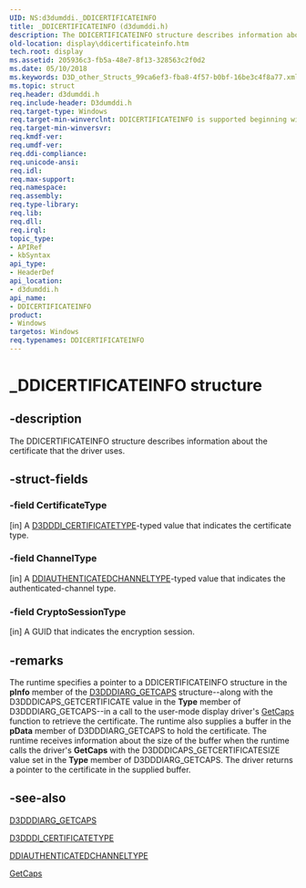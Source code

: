```yaml
---
UID: NS:d3dumddi._DDICERTIFICATEINFO
title: _DDICERTIFICATEINFO (d3dumddi.h)
description: The DDICERTIFICATEINFO structure describes information about the certificate that the driver uses.
old-location: display\ddicertificateinfo.htm
tech.root: display
ms.assetid: 205936c3-fb5a-48e7-8f13-328563c2f0d2
ms.date: 05/10/2018
ms.keywords: D3D_other_Structs_99ca6ef3-fba8-4f57-b0bf-16be3c4f8a77.xml, DDICERTIFICATEINFO, DDICERTIFICATEINFO structure [Display Devices], _DDICERTIFICATEINFO, d3dumddi/DDICERTIFICATEINFO, display.ddicertificateinfo
ms.topic: struct
req.header: d3dumddi.h
req.include-header: D3dumddi.h
req.target-type: Windows
req.target-min-winverclnt: DDICERTIFICATEINFO is supported beginning with the Windows 7 operating system.
req.target-min-winversvr: 
req.kmdf-ver: 
req.umdf-ver: 
req.ddi-compliance: 
req.unicode-ansi: 
req.idl: 
req.max-support: 
req.namespace: 
req.assembly: 
req.type-library: 
req.lib: 
req.dll: 
req.irql: 
topic_type:
- APIRef
- kbSyntax
api_type:
- HeaderDef
api_location:
- d3dumddi.h
api_name:
- DDICERTIFICATEINFO
product:
- Windows
targetos: Windows
req.typenames: DDICERTIFICATEINFO
---
```


# _DDICERTIFICATEINFO structure


## -description


The DDICERTIFICATEINFO structure describes information about the certificate that the driver uses. 


## -struct-fields




### -field CertificateType

[in] A <a href="https://msdn.microsoft.com/library/windows/hardware/ff544387">D3DDDI_CERTIFICATETYPE</a>-typed value that indicates the certificate type.


### -field ChannelType

[in] A <a href="https://msdn.microsoft.com/library/windows/hardware/ff549536">DDIAUTHENTICATEDCHANNELTYPE</a>-typed value that indicates the authenticated-channel type. 


### -field CryptoSessionType

[in] A GUID that indicates the encryption session. 


## -remarks



The runtime specifies a pointer to a DDICERTIFICATEINFO structure in the <b>pInfo</b> member of the <a href="https://msdn.microsoft.com/library/windows/hardware/ff543148">D3DDDIARG_GETCAPS</a> structure--along with the D3DDDICAPS_GETCERTIFICATE value in the <b>Type</b> member of D3DDDIARG_GETCAPS--in a call to the user-mode display driver's <a href="https://msdn.microsoft.com/cf6c61ce-7b53-46d0-b3ff-ed5b2b964c65">GetCaps</a> function to retrieve the certificate. The runtime also supplies a buffer in the <b>pData</b> member of D3DDDIARG_GETCAPS to hold the certificate. The runtime receives information about the size of the buffer when the runtime calls the driver's <b>GetCaps</b> with the D3DDDICAPS_GETCERTIFICATESIZE value set in the <b>Type</b> member of D3DDDIARG_GETCAPS. The driver returns a pointer to the certificate in the supplied buffer. 




## -see-also




<a href="https://msdn.microsoft.com/library/windows/hardware/ff543148">D3DDDIARG_GETCAPS</a>



<a href="https://msdn.microsoft.com/library/windows/hardware/ff544387">D3DDDI_CERTIFICATETYPE</a>



<a href="https://msdn.microsoft.com/library/windows/hardware/ff549536">DDIAUTHENTICATEDCHANNELTYPE</a>



<a href="https://msdn.microsoft.com/cf6c61ce-7b53-46d0-b3ff-ed5b2b964c65">GetCaps</a>
 

 

